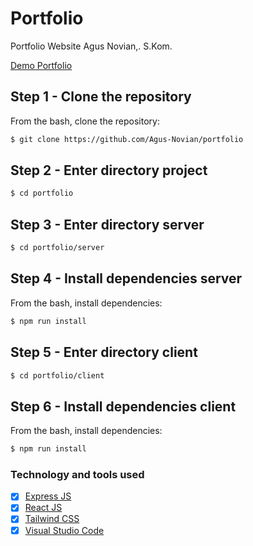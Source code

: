 # Portfolio
Portfolio Website Agus Novian,. S.Kom.

[Demo Portfolio](https://Agus-Novian.github.io/portfolio)

## Step 1 - Clone the repository
From the bash, clone the repository:
```bash
$ git clone https://github.com/Agus-Novian/portfolio
```

## Step 2 - Enter directory project
```bash
$ cd portfolio
```

## Step 3 - Enter directory server
```bash
$ cd portfolio/server
```

## Step 4 - Install dependencies server
From the bash, install dependencies:
```bash
$ npm run install
```

## Step 5 - Enter directory client
```bash
$ cd portfolio/client
```

## Step 6 - Install dependencies client
From the bash, install dependencies:
```bash
$ npm run install
```

### Technology and tools used
- [X] [Express JS](http://expressjs.com/)
- [X] [React JS](https://reactjs.org/)
- [X] [Tailwind CSS](https://tailwindcss.com/)
- [X] [Visual Studio Code](https://code.visualstudio.com/)